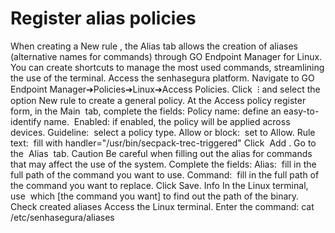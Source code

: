 # Register alias policies 

When creating a 
New rule
, the 
Alias
 tab allows the creation of aliases (alternative names for commands) through GO Endpoint Manager for Linux. You can create shortcuts to manage the most used commands, streamlining the use of the terminal.
Access the senhasegura platform.
Navigate to 
GO Endpoint Manager➔Policies➔Linux➔Access Policies.
Click
 ⁝
 and select the option 
New rule
 to create a general policy.
At the 
Access policy register
 form, in the 
Main 
tab, complete the fields:
Policy name:
 define an easy-to-identify name. 
Enabled:
 if enabled, the policy will be applied across devices.
Guideline: 
select a policy type.
Allow or block: 
set to 
Allow.
Rule text: 
fill with handler="/usr/bin/secpack-trec-triggered"
Click
 Add
.
Go to the
 Alias 
tab.
Caution
Be careful when filling out the alias for commands that may affect the use of the system.
Complete the fields:
Alias: 
fill in the full path of the command you want to use.
Command: 
fill in the full path of the command you want to replace.
Click 
Save.
Info
In the Linux terminal, use
 which [the command you want]
 to find out the path of the binary.
Check created aliases
Access the Linux terminal.
Enter the command:
cat /etc/senhasegura/aliases